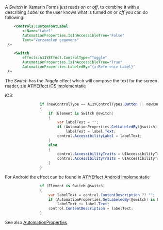 A *Switch* in Xamarin Forms just reads *on* or *off*, to combine it with a describing *Label* so the user knows what is turned *on* or *off* you can do following:

```xml
    <controls:CustomFontLabel
        x:Name="Label"
        AutomationProperties.IsInAccessibleTree="False"
        Text="Verzamelen gegevens"
 />

    <Switch
        effects:A11YEffect.ControlType="Toggle"
        AutomationProperties.IsInAccessibleTree="True"
        AutomationProperties.LabeledBy="{x:Reference Label}"
 />
```

The *Switch* has the *Toggle* effect which will compose the text for the screen reader, zie [A11YEffect iOS implementatie](./A11YEffect_iOS.md)

iOS:
```c#
                if (newControlType == A11YControlTypes.Button || newControlType == A11YControlTypes.Toggle)
                {
                    if (Element is Switch @switch)
                    {
                        var labelText = "";
                        if (AutomationProperties.GetLabeledBy(@switch) is Label label)
                            labelText = label.Text;
                        control.AccessibilityLabel = labelText;
                    }
                    else
                    {
                        control.AccessibilityTraits = UIAccessibilityTrait.None;
                        control.AccessibilityTraits = UIAccessibilityTrait.Button;
                    }
                }
```

For Android the effect can be found in [A11YEffect Android implementatie](./A11YEffect_Android.md)

```c#
                if (Element is Switch @switch)
                {
                    var labelText = control.ContentDescription ?? "";
                    if (AutomationProperties.GetLabeledBy(@switch) is Label label)
                        labelText += label.Text;
                    control.ContentDescription = labelText;
                }
```
See also [AutomationProperties](https://docs.microsoft.com/en-us/xamarin/xamarin-forms/app-fundamentals/accessibility/automation-properties)
